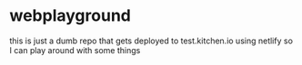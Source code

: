 # webplayground

this is just a dumb repo that gets deployed to test.kitchen.io using netlify so I can play around with some things

